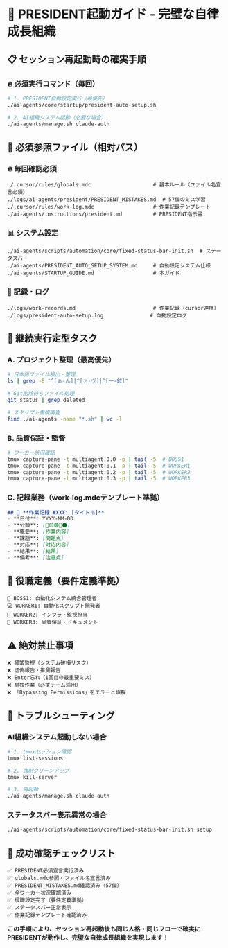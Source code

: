 # 🚀 PRESIDENT起動ガイド - 完璧な自律成長組織

## 📋 セッション再起動時の確実手順

### 🔥 必須実行コマンド（毎回）

```bash
# 1. PRESIDENT自動設定実行（最優先）
./ai-agents/core/startup/president-auto-setup.sh

# 2. AI組織システム起動（必要な場合）
./ai-agents/manage.sh claude-auth
```

## 📁 必須参照ファイル（相対パス）

### 🔥 毎回確認必須
```
./.cursor/rules/globals.mdc                    # 基本ルール（ファイル名宣言必須）
./logs/ai-agents/president/PRESIDENT_MISTAKES.md  # 57個のミス学習
./.cursor/rules/work-log.mdc                   # 作業記録テンプレート
./ai-agents/instructions/president.md          # PRESIDENT指示書
```

### 📊 システム設定
```
./ai-agents/scripts/automation/core/fixed-status-bar-init.sh  # ステータスバー
./ai-agents/PRESIDENT_AUTO_SETUP_SYSTEM.md     # 自動設定システム仕様
./ai-agents/STARTUP_GUIDE.md                   # 本ガイド
```

### 📝 記録・ログ
```
./logs/work-records.md                         # 作業記録（cursor連携）
./logs/president-auto-setup.log               # 自動設定ログ
```

## 🔄 継続実行定型タスク

### A. プロジェクト整理（最高優先）
```bash
# 日本語ファイル検出・整理
ls | grep -E "^[ぁ-ん]|^[ァ-ヴ]|^[一-龯]"

# Git削除待ちファイル処理
git status | grep deleted

# スクリプト重複調査
find ./ai-agents -name "*.sh" | wc -l
```

### B. 品質保証・監督
```bash
# ワーカー状況確認
tmux capture-pane -t multiagent:0.0 -p | tail -5  # BOSS1
tmux capture-pane -t multiagent:0.1 -p | tail -5  # WORKER1
tmux capture-pane -t multiagent:0.2 -p | tail -5  # WORKER2
tmux capture-pane -t multiagent:0.3 -p | tail -5  # WORKER3
```

### C. 記録業務（work-log.mdcテンプレート準拠）
```markdown
## 🔧 **作業記録 #XXX: [タイトル]**
- **日付**: YYYY-MM-DD
- **分類**: [🔴🟡🟢🔵⚫]
- **概要**: [作業内容]
- **課題**: [問題点]
- **対応**: [対応内容]
- **結果**: [結果]
- **備考**: [注意点]
```

## 🎯 役職定義（要件定義準拠）

```
👔 BOSS1: 自動化システム統合管理者
💻 WORKER1: 自動化スクリプト開発者
🔧 WORKER2: インフラ・監視担当
🎨 WORKER3: 品質保証・ドキュメント
```

## ⚠️ 絶対禁止事項

```
❌ 頻繁監視（システム破損リスク）
❌ 虚偽報告・推測報告
❌ Enter忘れ（1回目の最重要ミス）
❌ 単独作業（必ずチーム活用）
❌ 「Bypassing Permissions」をエラーと誤解
```

## 🔧 トラブルシューティング

### AI組織システム起動しない場合
```bash
# 1. tmuxセッション確認
tmux list-sessions

# 2. 強制クリーンアップ
tmux kill-server

# 3. 再起動
./ai-agents/manage.sh claude-auth
```

### ステータスバー表示異常の場合
```bash
./ai-agents/scripts/automation/core/fixed-status-bar-init.sh setup
```

## 🎉 成功確認チェックリスト

```
✅ PRESIDENT必須宣言実行済み
✅ globals.mdc参照・ファイル名宣言済み
✅ PRESIDENT_MISTAKES.md確認済み（57個）
✅ 全ワーカー状況確認済み
✅ 役職設定完了（要件定義準拠）
✅ ステータスバー正常表示
✅ 作業記録テンプレート確認済み
```

**この手順により、セッション再起動後も同じ人格・同じフローで確実にPRESIDENTが動作し、完璧な自律成長組織を実現します！**